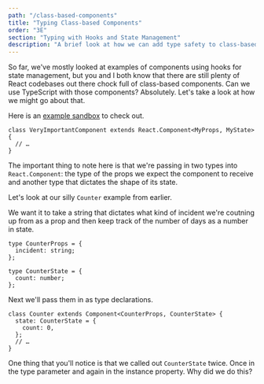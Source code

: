 ```yaml
---
path: "/class-based-components"
title: "Typing Class-based Components"
order: "3E"
section: "Typing with Hooks and State Management"
description: "A brief look at how we can add type safety to class-based React cmponents."
---
```


So far, we've mostly looked at examples of components using hooks for state management, but you and I both know that there are still plenty of React codebases out there chock full of class-based components. Can we use TypeScript with those components? Absolutely. Let's take a look at how we might go about that.

Here is an [example sandbox](https://codesandbox.io/s/incident-counter-class-based-4h4d5) to check out.

```tsx
class VeryImportantComponent extends React.Component<MyProps, MyState> {
  // …
}
```

The important thing to note here is that we're passing in two types into `React.Component`: the type of the props we expect the component to receive and another type that dictates the shape of its state.

Let's look at our silly `Counter` example from earlier.

We want it to take a string that dictates what kind of incident we're coutning up from as a prop and then keep track of the number of days as a number in state.

```tsx
type CounterProps = {
  incident: string;
};

type CounterState = {
  count: number;
};
```

Next we'll pass them in as type declarations.

```tsx
class Counter extends Component<CounterProps, CounterState> {
  state: CounterState = {
    count: 0,
  };
  // …
}
```

One thing that you'll notice is that we called out `CounterState` twice. Once in the type parameter and again in the instance property. Why did we do this?
